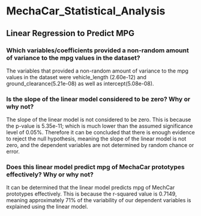 # MechaCar_Statistical_Analysis

## Linear Regression to Predict MPG

### Which variables/coefficients provided a non-random amount of variance to the mpg values in the dataset?
The variables that provided a non-random amount of variance to the mpg values in the dataset were vehicle_length (2.60e-12) and ground_clearance(5.21e-08) as well as intercept(5.08e-08).

### Is the slope of the linear model considered to be zero? Why or why not?
The slope of the linear model is not considered to be zero. This is because the p-value is 5.35e-11; which is much lower than the assumed significance level of 0.05%. Therefore it can be concluded that there is enough evidence to reject the null hypothesis, meaning the slope of the linear model is not zero, and the dependent variables are not determined by random chance or error.

### Does this linear model predict mpg of MechaCar prototypes effectively? Why or why not?
It can be determined that the linear model predicts mpg of MechCar prototypes effectively. This is because the r-squared value is 0.7149, meaning approximately 71% of the variability of our dependent variables is explained using the linear model. 

